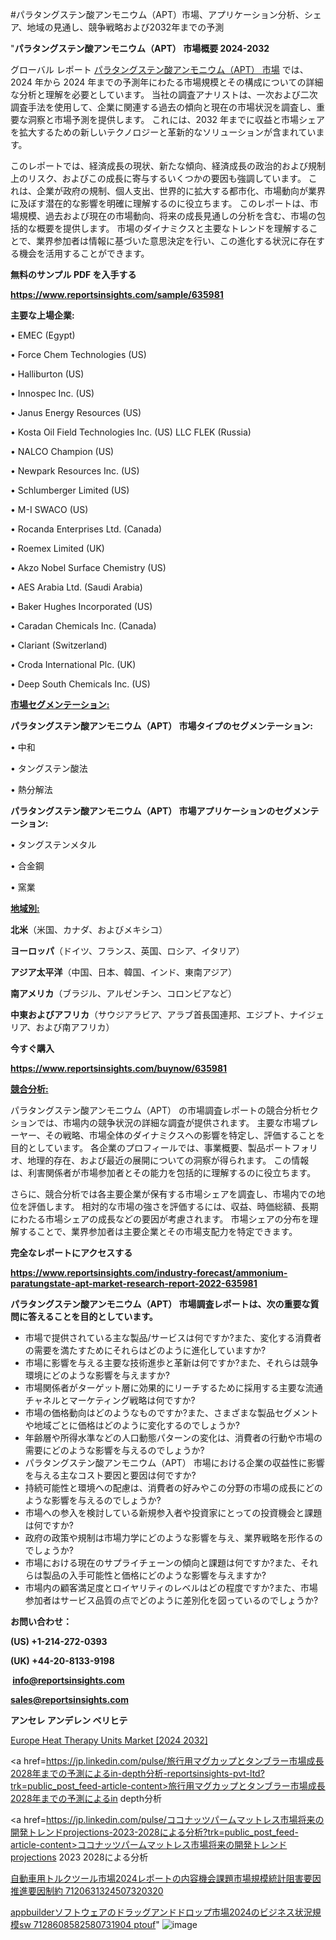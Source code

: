 #パラタングステン酸アンモニウム（APT）市場、アプリケーション分析、シェア、地域の見通し、競争戦略および2032年までの予測

"<strong>パラタングステン酸アンモニウム（APT） 市場概要 2024-2032</strong>

グローバル レポート <a href=https://www.reportsinsights.com/sample/635981>パラタングステン酸アンモニウム（APT） 市場</a> では、2024 年から 2024 年までの予測年にわたる市場規模とその構成についての詳細な分析と理解を必要としています。 当社の調査アナリストは、一次および二次調査手法を使用して、企業に関連する過去の傾向と現在の市場状況を調査し、重要な洞察と市場予測を提供します。 これには、2032 年までに収益と市場シェアを拡大​​するための新しいテクノロジーと革新的なソリューションが含まれています。

このレポートでは、経済成長の現状、新たな傾向、経済成長の政治的および規制上のリスク、およびこの成長に寄与するいくつかの要因も強調しています。 これは、企業が政府の規制、個人支出、世界的に拡大する都市化、市場動向が業界に及ぼす潜在的な影響を明確に理解するのに役立ちます。 このレポートは、市場規模、過去および現在の市場動向、将来の成長見通しの分析を含む、市場の包括的な概要を提供します。 市場のダイナミクスと主要なトレンドを理解することで、業界参加者は情報に基づいた意思決定を行い、この進化する状況に存在する機会を活用することができます。

<strong><b>無料のサンプル PDF を入手する</b></strong>

<a href=https://www.reportsinsights.com/sample/635981><strong><u>https://www.reportsinsights.com/sample/635981</u></strong></a>

<strong>主要な上場企業:</strong>

• EMEC (Egypt)

• Force Chem Technologies (US)

• Halliburton (US)

• Innospec Inc. (US)

• Janus Energy Resources (US)

• Kosta Oil Field Technologies Inc. (US) LLC FLEK (Russia)

• NALCO Champion (US)

• Newpark Resources Inc. (US)

• Schlumberger Limited (US)

• M-I SWACO (US)

• Rocanda Enterprises Ltd. (Canada)

• Roemex Limited (UK)

• Akzo Nobel Surface Chemistry (US)

• AES Arabia Ltd. (Saudi Arabia)

• Baker Hughes Incorporated (US)

• Caradan Chemicals Inc. (Canada)

• Clariant (Switzerland)

• Croda International Plc. (UK)

• Deep South Chemicals Inc. (US)

<strong><u>市場セグメンテーション</u></strong><strong><u>:</u></strong>

<strong>パラタングステン酸アンモニウム（APT） 市場タイプのセグメンテーション:</strong>

• 中和

• タングステン酸法

• 熱分解法

<strong>パラタングステン酸アンモニウム（APT） 市場アプリケーションのセグメンテーション:</strong>

• タングステンメタル

• 合金鋼

• 窯業

<strong><u>地域別</u></strong><strong><u>:</u></strong>

<strong>北米</strong>（米国、カナダ、およびメキシコ）

<strong>ヨーロッパ</strong>（ドイツ、フランス、英国、ロシア、イタリア）

<strong>アジア太平洋</strong>（中国、日本、韓国、インド、東南アジア）

<strong>南アメリカ</strong>（ブラジル、アルゼンチン、コロンビアなど）

<strong>中東およびアフリカ</strong>（サウジアラビア、アラブ首長国連邦、エジプト、ナイジェリア、および南アフリカ）

<strong>今すぐ購入</strong>

<a href=https://www.reportsinsights.com/buynow/635981><strong><u>https://www.reportsinsights.com/buynow/635981</u></strong></a>

<strong><u>競合分析:</u></strong>

パラタングステン酸アンモニウム（APT） の市場調査レポートの競合分析セクションでは、市場内の競争状況の詳細な調査が提供されます。 主要な市場プレーヤー、その戦略、市場全体のダイナミクスへの影響を特定し、評価することを目的としています。 各企業のプロフィールでは、事業概要、製品ポートフォリオ、地理的存在、および最近の展開についての洞察が得られます。 この情報は、利害関係者が市場参加者とその能力を包括的に理解するのに役立ちます。

さらに、競合分析では各主要企業が保有する市場シェアを調査し、市場内での地位を評価します。 相対的な市場の強さを評価するには、収益、時価総額、長期にわたる市場シェアの成長などの要因が考慮されます。 市場シェアの分布を理解することで、業界参加者は主要企業とその市場支配力を特定できます。

<strong>完全なレポートにアクセスする</strong>

<a href=https://www.reportsinsights.com/industry-forecast/ammonium-paratungstate-apt-market-research-report-2022-635981><strong><u><b>https://www.reportsinsights.com/industry-forecast/ammonium-paratungstate-apt-market-research-report-2022-635981</b></u></strong></a>

<strong><b>パラタングステン酸アンモニウム（APT） 市場調査レポートは、次の重要な質問に答えることを目的としています。</b></strong>
<ul>
  <li>市場で提供されている主な製品/サービスは何ですか?また、変化する消費者の需要を満たすためにそれらはどのように進化していますか?</li>
  <li>市場に影響を与える主要な技術進歩と革新は何ですか?また、それらは競争環境にどのような影響を与えますか?</li>
  <li>市場関係者がターゲット層に効果的にリーチするために採用する主要な流通チャネルとマーケティング戦略は何ですか?</li>
  <li>市場の価格動向はどのようなものですか?また、さまざまな製品セグメントや地域ごとに価格はどのように変化するのでしょうか?</li>
  <li>年齢層や所得水準などの人口動態パターンの変化は、消費者の行動や市場の需要にどのような影響を与えるのでしょうか?</li>
  <li>パラタングステン酸アンモニウム（APT） 市場における企業の収益性に影響を与える主なコスト要因と要因は何ですか?</li>
  <li>持続可能性と環境への配慮は、消費者の好みやこの分野の市場の成長にどのような影響を与えるのでしょうか?</li>
  <li>市場への参入を検討している新規参入者や投資家にとっての投資機会と課題は何ですか?</li>
  <li>政府の政策や規制は市場力学にどのような影響を与え、業界戦略を形作るのでしょうか?</li>
  <li>市場における現在のサプライチェーンの傾向と課題は何ですか?また、それらは製品の入手可能性と価格にどのような影響を与えますか?</li>
  <li>市場内の顧客満足度とロイヤリティのレベルはどの程度ですか?また、市場参加者はサービス品質の点でどのように差別化を図っているのでしょうか?</li>
</ul>
<strong>お問い合わせ：</strong>

<strong>(US) +1-214-272-0393</strong>

<strong>(UK) +44-20-8133-9198</strong>

<strong> </strong><a href=info@reportsinsights.com><strong><u>info@reportsinsights.com</u></strong></a>

<a href=sales@reportsinsights.com><strong><u>sales@reportsinsights.com</u></strong></a>

<strong>アンセレ アンデレン ベリヒテ</strong>

<a href=https://www.linkedin.com/pulse/europe-heat-therapy-units-markets-trends-growth-drivers-7d2ff/>Europe Heat Therapy Units Market [2024 2032]</a>

<a href=https://jp.linkedin.com/pulse/旅行用マグカップとタンブラー市場成長2028年までの予測によるin-depth分析-reportsinsights-pvt-ltd?trk=public_post_feed-article-content>旅行用マグカップとタンブラー市場成長2028年までの予測によるin depth分析</a>

<a href=https://jp.linkedin.com/pulse/ココナッツパームマットレス市場将来の開発トレンドprojections-2023-2028による分析?trk=public_post_feed-article-content>ココナッツパームマットレス市場将来の開発トレンドprojections 2023 2028による分析</a>

<a href=https://www.linkedin.com/pulse/自動車用トルクツール市場2024レポートの内容機会課題市場規模統計阻害要因推進要因制約-7120631324507320320/>自動車用トルクツール市場2024レポートの内容機会課題市場規模統計阻害要因推進要因制約 7120631324507320320</a>

<a href=https://www.linkedin.com/pulse/appbuilderソフトウェアのドラッグアンドドロップ市場2024のビジネス状況規模sw-7128608582580731904-ptouf/>appbuilderソフトウェアのドラッグアンドドロップ市場2024のビジネス状況規模sw 7128608582580731904 ptouf</a>"
![image](https://github.com/aakesh123242/RIMarket/assets/158431203/c93b3fc4-29dc-4432-92d1-4538b06780e6)

